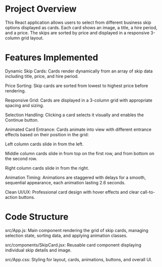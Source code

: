 # Project Overview
This React application allows users to select from different business skip options displayed as cards. Each card shows an image, a title, a hire period, and a price. The skips are sorted by price and displayed in a responsive 3-column grid layout.

# Features Implemented
Dynamic Skip Cards: Cards render dynamically from an array of skip data including title, price, and hire period.

Price Sorting: Skip cards are sorted from lowest to highest price before rendering.

Responsive Grid: Cards are displayed in a 3-column grid with appropriate spacing and sizing.

Selection Handling: Clicking a card selects it visually and enables the Continue button.

Animated Card Entrance: Cards animate into view with different entrance effects based on their position in the grid:

Left column cards slide in from the left.

Middle column cards slide in from top on the first row, and from bottom on the second row.

Right column cards slide in from the right.

Animation Timing: Animations are staggered with delays for a smooth, sequential appearance, each animation lasting 2.6 seconds.

Clean UI/UX: Professional card design with hover effects and clear call-to-action buttons.

# Code Structure
src/App.js: Main component rendering the grid of skip cards, managing selection state, sorting data, and applying animation classes.

src/components/SkipCard.jsx: Reusable card component displaying individual skip details and image.

src/App.css: Styling for layout, cards, animations, buttons, and overall UI.
